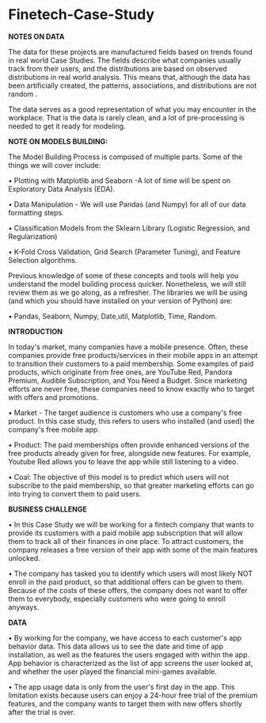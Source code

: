 # Finetech-Case-Study

**NOTES ON DATA**

The data for these projects are manufactured fields based on trends found in real world Case Studies. The fields describe what companies usually track from their users, and the distributions are based on observed distributions in real world analysis. This means that, although the data has been artificially created, the patterns, associations, and distributions are not random . 

The data serves as a good representation of what you may encounter in the workplace. That is the data is rarely clean, and a lot of pre-processing is needed to get it ready for modeling.


**NOTE ON MODELS BUILDING:**

The Model Building Process is composed of multiple parts. Some of the things we will cover include:

• Plotting with Matplotlib and Seaborn -A lot of time will be spent on Exploratory Data Analysis (EDA).

• Data Manipulation - We will use Pandas (and Numpy) for all of our data formatting steps.

• Classification Models from the Sklearn Library (Logistic Regression, and Regularization)

• K-Fold Cross Validation, Grid Search (Parameter Tuning), and Feature Selection algorithms.

Previous knowledge of some of these concepts and tools will help you understand the model building process quicker. Nonetheless, we will still review them as we go along, as a refresher. The libraries we will be using (and which you should have installed on your version of Python) are:

• Pandas, Seaborn, Numpy, Date,util, Matplotlib, Time, Random.

**INTRODUCTION**

In today's market, many companies have a mobile presence. Often, these companies provide free products/services in their mobile apps in an attempt to transition their customers to a paid membership. Some examples of paid products, which originate from free ones, are YouTube Red, Pandora Premium, Audible Subscription, and You Need a Budget. Since marketing efforts are never free, these companies need to know exactly who to target with offers and promotions.

• Market -  The target audience is customers who use a company's free product. In this case study, this refers to users who installed (and used) the company's free mobile app.

• Product: The paid memberships often provide enhanced versions of the free products already given for free, alongside new features. For example, Youtube Red allows you to leave the app while still listening to a video.

• Coal: The objective of this model is to predict which users will not subscribe to the paid membership, so that greater marketing efforts can go into trying to convert them to paid users.


**BUSINESS CHALLENGE**

• In this Case Study we will be working for a fintech company that wants to provide its customers with a paid mobile app subscription that will allow them to track all of their finances in one place. To attract customers, the company releases a free version of their app with some of the main features unlocked.

• The company has tasked you to identify which users will most likely NOT enroll in the paid product, so that additional offers can be given to them. Because of the costs of these offers, the company does not want to offer them to everybody, especially customers who were going to enroll anyways.

**DATA**

• By working for the company, we have access to each customer's app behavior data. This data allows us to see the date and time of app installation, as well as the features the users engaged with within the app. App behavior is characterized as the list of app screens the user looked at, and whether the user played the financial mini-games available.

• The app usage data is only from the user's first day in the app. This limitation exists because users can enjoy a 24-hour free trial of the premium features, and the company wants to target them with new offers shortly after the trial is over.
